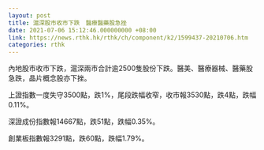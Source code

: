 ```yaml
---
layout: post
title: 滬深股市收市下跌　醫療醫藥股急挫
date: 2021-07-06 15:12:46.000000000 +08:00
link: https://news.rthk.hk/rthk/ch/component/k2/1599437-20210706.htm
categories: rthk
---
```


內地股市收市下跌，滬深兩市合計逾2500隻股份下跌。醫美、醫療器械、醫藥股急跌，晶片概念股亦下挫。

上證指數一度失守3500點，跌1%，尾段跌幅收窄，收市報3530點，跌4點，跌幅0.11%。

深證成份指數報14667點，跌51點，跌幅0.35%。

創業板指數報3291點，跌60點，跌幅1.79%。
